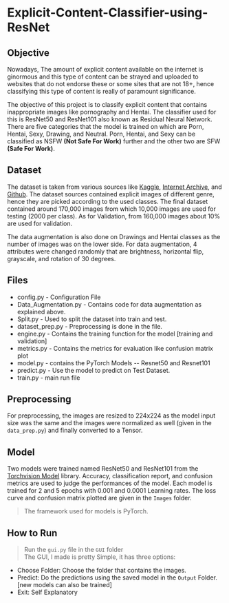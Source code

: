 # Explicit-Content-Classifier-using-ResNet

## Objective
Nowadays, The amount of explicit content available on the internet is ginormous and this type of content can be strayed and uploaded to websites that do not endorse these or some sites that are not 18+, hence classifying this type of content is really of paramount significance.

The objective of this project is to classify explicit content that contains inappropriate images like pornography and Hentai. The classifier used for this is ResNet50 and ResNet101 also known as Residual Neural Network. There are five categories that the model is trained on which are Porn, Hentai, Sexy, Drawing, and Neutral. Porn, Hentai, and Sexy can be classified as NSFW **(Not Safe For Work)** further and the other two are SFW **(Safe For Work)**.

## Dataset
The dataset is taken from various sources like [Kaggle](https://www.kaggle.com/drakedtrex/my-nsfw-dataset), [Internet Archive](https://archive.org/details/NudeNet_classifier_dataset_v1), and [Github](https://github.com/alex000kim/nsfw_data_scraper/tree/master/raw_data). The dataset sources contained explicit images of different genre, hence they are picked according to the used classes. The final dataset contained around 170,000 images from which 10,000 images are used for testing (2000 per class). As for Validation, from 160,000 images about 10% are used for validation.

The data augmentation is also done on Drawings and Hentai classes as the number of images was on the lower side. For data augmentation, 4 attributes were changed randomly that are brightness, horizontal flip, grayscale, and rotation of 30 degrees.

## Files
- config.py - Configuration File
- Data_Augmentation.py - Contains code for data augmentation as explained above.
- Split.py - Used to split the dataset into train and test.
- dataset_prep.py - Preprocessing is done in the file.
- engine.py - Contains the training function for the model [training and validation]
- metrics.py - Contains the metrics for evaluation like confusion matrix plot
- model.py - contains the PyTorch Models -- Resnet50 and Resnet101
- predict.py - Use the model to predict on Test Dataset.
- train.py - main run file

## Preprocessing
For preprocessing, the images are resized to 224x224 as the model input size was the same and the images were normalized as well (given in the `data_prep.py`) and finally converted to a Tensor.

## Model
Two models were trained named ResNet50 and ResNet101 from the [Torchvision Model](https://pytorch.org/vision/stable/models.html) library. Accuracy, classification report, and confusion metrics are used to judge the performances of the model. Each model is trained for 2 and 5 epochs with 0.001 and 0.0001 Learning rates. The loss curve and confusion matrix plotted are given in the `Images` folder.
> The framework used for models is PyTorch.

## How to Run
> Run the `gui.py` file in the `GUI` folder </br>
The GUI, I made is pretty Simple, it has three options:
- Choose Folder: Choose the folder that contains the images.
- Predict: Do the predictions using the saved model in the `Output` Folder. [new models can also be trained]
- Exit: Self Explanatory
